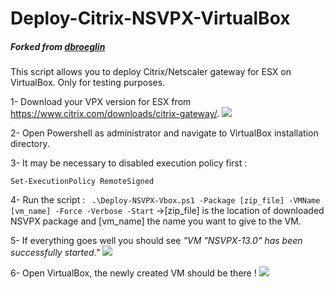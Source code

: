 # Deploy-Citrix-NSVPX-VirtualBox
 
##### Forked from [dbroeglin](https://gist.github.com/dbroeglin/0c9e512fc4640f2ceda22005650cd417 "dbroeglin")

This script allows you to deploy Citrix/Netscaler gateway for ESX on VirtualBox. 
Only for testing purposes.

1-  Download your VPX version for ESX from https://www.citrix.com/downloads/citrix-gateway/.
![](https://github.com/onSec-fr/Deploy-Citrix-NSVPX-VirtualBox/blob/master/Resources/img_1.png?raw=true)

2-  Open Powershell as administrator and navigate to VirtualBox installation directory.

3-  It may be necessary to disabled execution policy first : 

`Set-ExecutionPolicy RemoteSigned`

4- Run the script :
` .\Deploy-NSVPX-Vbox.ps1 -Package [zip_file] -VMName [vm_name] -Force -Verbose -Start`
->[zip_file] is the location of downloaded NSVPX package and [vm_name] the name you want to give to the VM.

5- If everything goes well you should see *"VM "NSVPX-13.0" has been successfully started."*
![](https://github.com/onSec-fr/Deploy-Citrix-NSVPX-VirtualBox/blob/master/Resources/img_2.png?raw=true)

6- Open VirtualBox, the newly created VM should be there !
![](https://github.com/onSec-fr/Deploy-Citrix-NSVPX-VirtualBox/blob/master/Resources/img_3.png?raw=true)
